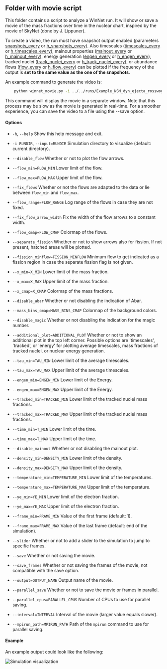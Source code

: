 ## Folder with movie script

This folder contains a script to analyze a WinNet run. It will show or save a movie of the mass fractions over time in the nuclear chart, inspired by the movie of SkyNet (done by J. Lippuner).

To create a video, the run must have snapshot output enabled (parameters [snapshots_every](https://nuc-astro.github.io/WinNet/parameters.html#h_snapshot_every) or [h_snapshots_every](https://nuc-astro.github.io/WinNet/parameters.html#h_snapshot_every)).
Also timescales ([timescales_every](https://nuc-astro.github.io/WinNet/parameters.html#timescales_every) or [h_timescales_every](https://nuc-astro.github.io/WinNet/parameters.html#h_timescales_every)),
mainout properties ([mainout_every](https://nuc-astro.github.io/WinNet/parameters.html#mainout_every) or [h_mainout_every](https://nuc-astro.github.io/WinNet/parameters.html#h_mainout_every)),
energy generation ([engen_every](https://nuc-astro.github.io/WinNet/parameters.html#engen_every) or [h_engen_every](https://nuc-astro.github.io/WinNet/parameters.html#h_engen_every)),
tracked nuclei ([track_nuclei_every](https://nuc-astro.github.io/WinNet/parameters.html#track_nuclei_every) or [h_track_nuclei_every](https://nuc-astro.github.io/WinNet/parameters.html#h_track_nuclei_every)),
or abundance flows ([flow_every](https://nuc-astro.github.io/WinNet/parameters.html#flow_every) or [h_flow_every](https://nuc-astro.github.io/WinNet/parameters.html#h_flow_every))
can be plotted if the frequency of the output is **set to the same value as the one of the snapshots**.

An example command to generate the video is:

```bash
    python winnet_movie.py -i ../../runs/Example_NSM_dyn_ejecta_rosswog
```

This command will display the movie in a separate window. Note that this process may be slow as the movie is generated in real-time. For a smoother experience, you can save the video to a file using the --save option.

#### Options

- `-h`, `--help`
  Show this help message and exit.

- `-i RUNDIR`, `--input=RUNDIR`
  Simulation directory to visualize (default: current directory).

- `--disable_flow`
  Whether or not to plot the flow arrows.

- `--flow_min=FLOW_MIN`
  Lower limit of the flow.

- `--flow_max=FLOW_MAX`
  Upper limit of the flow.

- `--fix_flows`
  Whether or not the flows are adapted to the data or lie between `flow_min` and `flow_max`.

- `--flow_range=FLOW_RANGE`
  Log range of the flows in case they are not fixed.

- `--fix_flow_arrow_width`
  Fix the width of the flow arrows to a constant width.

- `--flow_cmap=FLOW_CMAP`
  Colormap of the flows.

- `--separate_fission`
  Whether or not to show arrows also for fission. If not present, hatched areas will be plotted.

- `--fission_minflow=FISSION_MINFLOW`
  Minimum flow to get indicated as a fission region in case the separate fission flag is not given.

- `--x_min=X_MIN`
  Lower limit of the mass fraction.

- `--x_max=X_MAX`
  Upper limit of the mass fraction.

- `--x_cmap=X_CMAP`
  Colormap of the mass fractions.

- `--disable_abar`
  Whether or not disabling the indication of Abar.

- `--mass_bins_cmap=MASS_BINS_CMAP`
  Colormap of the background colors.

- `--disable_magic`
  Whether or not disabling the indication for the magic number.

- `--additional_plot=ADDITIONAL_PLOT`
  Whether or not to show an additional plot in the top left corner. Possible options are 'timescales', 'tracked', or 'energy'
  for plotting average timescales, mass fractions of tracked nuclei, or nuclear energy generation.

- `--tau_min=TAU_MIN`
  Lower limit of the average timescales.

- `--tau_max=TAU_MAX`
  Upper limit of the average timescales.

- `--engen_min=ENGEN_MIN`
  Lower limit of the Energy.

- `--engen_max=ENGEN_MAX`
  Upper limit of the Energy.

- `--tracked_min=TRACKED_MIN`
  Lower limit of the tracked nuclei mass fractions.

- `--tracked_max=TRACKED_MAX`
  Upper limit of the tracked nuclei mass fractions.

- `--time_min=T_MIN`
  Lower limit of the time.

- `--time_max=T_MAX`
  Upper limit of the time.

- `--disable_mainout`
  Whether or not disabling the mainout plot.

- `--density_min=DENSITY_MIN`
  Lower limit of the density.

- `--density_max=DENSITY_MAX`
  Upper limit of the density.

- `--temperature_min=TEMPERATURE_MIN`
  Lower limit of the temperatures.

- `--temperature_max=TEMPERATURE_MAX`
  Upper limit of the temperature.

- `--ye_min=YE_MIN`
  Lower limit of the electron fraction.

- `--ye_max=YE_MAX`
  Upper limit of the electron fraction.

- `--frame_min=FRAME_MIN`
  Value of the first frame (default: 1).

- `--frame_max=FRAME_MAX`
  Value of the last frame (default: end of the simulation).

- `--slider`
  Whether or not to add a slider to the simulation to jump to specific frames.

- `--save`
  Whether or not saving the movie.

- `--save_frames`
  Whether or not saving the frames of the movie, not compatible with the save option.

- `--output=OUTPUT_NAME`
  Output name of the movie.

- `--parallel_save`
  Whether or not to save the movie or frames in parallel.

- `--parallel_cpus=PARALLEL_CPUS`
  Number of CPUs to use for parallel saving.

- `--interval=INTERVAL`
  Interval of the movie (larger value equals slower).

- `--mpirun_path=MPIRUN_PATH`
  Path of the `mpirun` command to use for parallel saving.


#### Example

An example output could look like the following:

![Simulation visualization](../../doc/doxygen/figures/winteler_mhd.gif)
